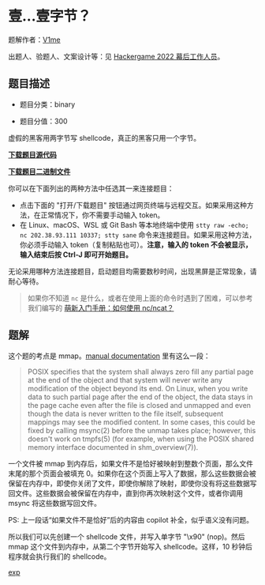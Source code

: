 # 壹...壹字节？

题解作者：[V1me](https://github.com/Roarcannotprogramming)

出题人、验题人、文案设计等：见 [Hackergame 2022 幕后工作人员](https://hack.lug.ustc.edu.cn/credits/)。

## 题目描述

- 题目分类：binary

- 题目分值：300

虚假的黑客用两字节写 shellcode，真正的黑客只用一个字节。

**[下载题目源代码](src/pwn/src/pwn.c)**

**[下载题目二进制文件](src/pwn/bin/chall)**

你可以在下面列出的两种方法中任选其一来连接题目：

- 点击下面的 "打开/下载题目" 按钮通过网页终端与远程交互。如果采用这种方法，在正常情况下，你不需要手动输入 token。
- 在 Linux、macOS、WSL 或 Git Bash 等本地终端中使用 `stty raw -echo; nc 202.38.93.111 10337; stty sane` 命令来连接题目。如果采用这种方法，你必须手动输入 token（复制粘贴也可）。**注意，输入的 token 不会被显示，输入结束后按 Ctrl-J 即可开始题目。**

无论采用哪种方法连接题目，启动题目均需要数秒时间，出现黑屏是正常现象，请耐心等待。

> 如果你不知道 `nc` 是什么，或者在使用上面的命令时遇到了困难，可以参考我们编写的 [萌新入门手册：如何使用 nc/ncat？](https://lug.ustc.edu.cn/planet/2019/09/how-to-use-nc/)

## 题解

这个题的考点是 mmap。[manual documentation](https://man7.org/linux/man-pages/man2/mmap.2.html) 里有这么一段：

> POSIX specifies that the system shall always zero fill any
> partial page at the end of the object and that system will never
> write any modification of the object beyond its end.  On Linux,
> when you write data to such partial page after the end of the
> object, the data stays in the page cache even after the file is
> closed and unmapped and even though the data is never written to
> the file itself, subsequent mappings may see the modified
> content.  In some cases, this could be fixed by calling msync(2)
> before the unmap takes place; however, this doesn't work on
> tmpfs(5) (for example, when using the POSIX shared memory
> interface documented in shm_overview(7)).

一个文件被 mmap 到内存后，如果文件不是恰好被映射到整数个页面，那么文件末尾的那个页面会被填充 0。如果你在这个页面上写入了数据，那么这些数据会被保留在内存中，即使你关闭了文件，即使你解除了映射，即使你没有将这些数据写回文件。这些数据会被保留在内存中，直到你再次映射这个文件，或者你调用 msync 将这些数据写回文件。

PS: 上一段话“如果文件不是恰好”后的内容由 copilot 补全，似乎语义没有问题。

所以我们可以先创建一个 shellcode 文件，并写入单字节 "\x90" (nop)。然后 mmap 这个文件到内存中，从第二个字节开始写入 shellcode。这样，10 秒钟后程序就会执行我们的 shellcode。

[exp](./src/exp.tar.gz)
